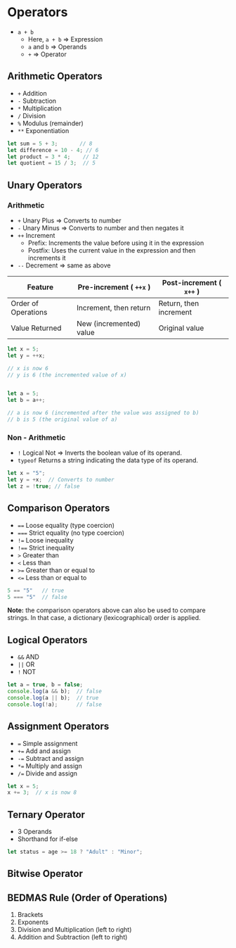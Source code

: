 # Operators
- `a + b`
  - Here, `a + b` => Expression
  - `a` and `b` => Operands
  - `+` => Operator

## Arithmetic Operators
- `+` Addition
- `-` Subtraction
- `*` Multiplication
- `/` Division
- `%` Modulus (remainder)
- `**` Exponentiation

```javascript
let sum = 5 + 3;       // 8
let difference = 10 - 4; // 6
let product = 3 * 4;    // 12
let quotient = 15 / 3;  // 5
```

## Unary Operators
### Arithmetic
  - `+` Unary Plus => Converts to number
  - `-` Unary Minus => Converts to number and then negates it
  - `++` Increment
    - Prefix: Increments the value before using it in the expression
    - Postfix: Uses the current value in the expression and then increments it
  - `--` Decrement => same as above
  
| Feature | Pre-increment ( `++x` ) | Post-increment ( `x++` ) |
|---|---|---|
| Order of Operations | Increment, then return | Return, then increment |
| Value Returned | New (incremented) value | Original value |

```javascript
let x = 5;
let y = ++x; 

// x is now 6
// y is 6 (the incremented value of x)


let a = 5;
let b = a++;

// a is now 6 (incremented after the value was assigned to b)
// b is 5 (the original value of a)
```

### Non - Arithmetic
  - `!` Logical Not => Inverts the boolean value of its operand.
  - `typeof` Returns a string indicating the data type of its operand.
  
```javascript
let x = "5";
let y = +x;  // Converts to number
let z = !true; // false
```

## Comparison Operators
- `==` Loose equality (type coercion)
- `===` Strict equality (no type coercion)
- `!=` Loose inequality
- `!==` Strict inequality
- `>` Greater than
- `<` Less than
- `>=` Greater than or equal to
- `<=` Less than or equal to

```javascript
5 == "5"   // true
5 === "5"  // false
```
**Note:** the comparison operators above can also be used to compare strings. In that case, a dictionary (lexicographical) order is applied.

## Logical Operators
- `&&` AND
- `||` OR
- `!` NOT

```javascript
let a = true, b = false;
console.log(a && b);  // false
console.log(a || b);  // true
console.log(!a);      // false
```

## Assignment Operators
- `=` Simple assignment
- `+=` Add and assign
- `-=` Subtract and assign
- `*=` Multiply and assign
- `/=` Divide and assign

```javascript
let x = 5;
x += 3;  // x is now 8
```

## Ternary Operator
- 3 Operands
- Shorthand for if-else
```javascript
let status = age >= 18 ? "Adult" : "Minor";
```

## Bitwise Operator

## BEDMAS Rule (Order of Operations)
1. Brackets
2. Exponents
3. Division and Multiplication (left to right)
4. Addition and Subtraction (left to right)